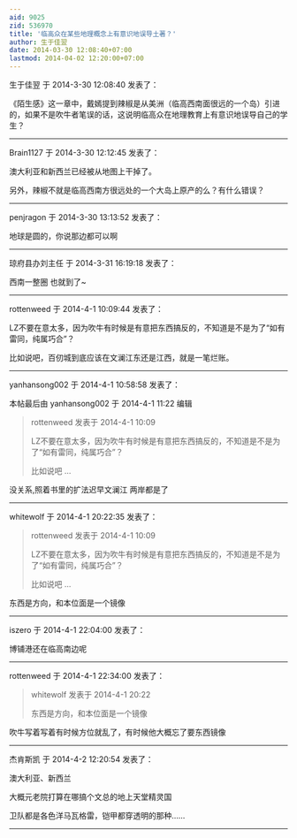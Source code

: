 ```yaml
---
aid: 9025
zid: 536970
title: '临高众在某些地理概念上有意识地误导土著？'
author: 生于佳翌
date: 2014-03-30 12:08:40+07:00
lastmod: 2014-04-02 12:20:00+07:00
---
```


生于佳翌 于 2014-3-30 12:08:40 发表了：

《陌生感》这一章中，戴嫣提到辣椒是从美洲（临高西南面很远的一个岛）引进的，如果不是吹牛者笔误的话，这说明临高众在地理教育上有意识地误导自己的学生？

---------

Brain1127 于 2014-3-30 12:12:45 发表了：

澳大利亚和新西兰已经被从地图上干掉了。

另外，辣椒不就是临高西南方很远处的一个大岛上原产的么？有什么错误？

---------

penjragon 于 2014-3-30 13:13:52 发表了：

地球是圆的，你说那边都可以啊

---------

琼府县办刘主任 于 2014-3-31 16:19:18 发表了：

西南一整圈 也就到了~

---------

rottenweed 于 2014-4-1 10:09:44 发表了：

LZ不要在意太多，因为吹牛有时候是有意把东西搞反的，不知道是不是为了“如有雷同，纯属巧合”？

比如说吧，百仞城到底应该在文澜江东还是江西，就是一笔烂账。

---------

yanhansong002 于 2014-4-1 10:58:58 发表了：

本帖最后由 yanhansong002 于 2014-4-1 11:22 编辑 


> 
> rottenweed 发表于 2014-4-1 10:09
> 
> LZ不要在意太多，因为吹牛有时候是有意把东西搞反的，不知道是不是为了“如有雷同，纯属巧合”？
> 
> 比如说吧 ...



没关系,照着书里的扩法迟早文澜江 两岸都是了

---------

whitewolf 于 2014-4-1 20:22:35 发表了：

> rottenweed 发表于 2014-4-1 10:09
> 
> LZ不要在意太多，因为吹牛有时候是有意把东西搞反的，不知道是不是为了“如有雷同，纯属巧合”？
> 
> 比如说吧 ...



东西是方向，和本位面是一个镜像

---------

iszero 于 2014-4-1 22:04:00 发表了：

博铺港还在临高南边呢

---------

rottenweed 于 2014-4-1 22:34:00 发表了：

> whitewolf 发表于 2014-4-1 20:22
> 
> 东西是方向，和本位面是一个镜像



吹牛写着写着有时候方位就乱了，有时候他大概忘了要东西镜像

---------

杰肯斯凯 于 2014-4-2 12:20:54 发表了：

澳大利亚、新西兰

大概元老院打算在哪搞个文总的地上天堂精灵国

卫队都是各色洋马瓦格雷，铠甲都穿透明的那种……

---------

